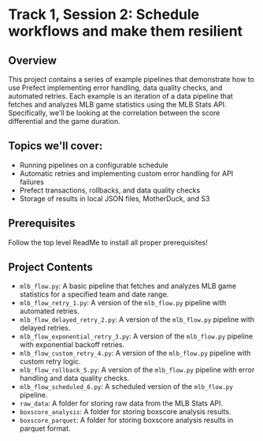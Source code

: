 # Track 1, Session 2: Schedule workflows and make them resilient

## Overview
This project contains a series of example pipelines that demonstrate how to use Prefect implementing error handling, data quality checks, and automated retries. Each example is an iteration of a data pipeline that fetches and analyzes MLB game statistics using the MLB Stats API. Specifically, we'll be looking at the correlation between the score differential and the game duration.

## Topics we'll cover:
- Running pipelines on a configurable schedule
- Automatic retries and implementing custom error handling for API failures
- Prefect transactions, rollbacks, and data quality checks
- Storage of results in local JSON files, MotherDuck, and S3

## Prerequisites
Follow the top level ReadMe to install all proper prerequisites!

## Project Contents
- `mlb_flow.py`: A basic pipeline that fetches and analyzes MLB game statistics for a specified team and date range.
- `mlb_flow_retry_1.py`: A version of the `mlb_flow.py` pipeline with automated retries.
- `mlb_flow_delayed_retry_2.py`: A version of the `mlb_flow.py` pipeline with delayed retries.
- `mlb_flow_exponential_retry_3.py`: A version of the `mlb_flow.py` pipeline with exponential backoff retries.
- `mlb_flow_custom_retry_4.py`: A version of the `mlb_flow.py` pipeline with custom retry logic.
- `mlb_flow_rollback_5.py`: A version of the `mlb_flow.py` pipeline with error handling and data quality checks.
- `mlb_flow_scheduled_6.py`: A scheduled version of the `mlb_flow.py` pipeline.
- `raw_data`: A folder for storing raw data from the MLB Stats API.
- `boxscore_analysis`: A folder for storing boxscore analysis results.
- `boxscore_parquet`: A folder for storing boxscore analysis results in parquet format.


